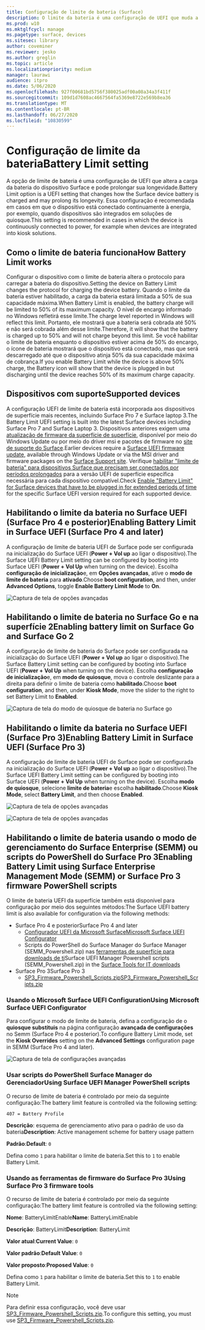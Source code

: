 ```yaml
---
title: Configuração de limite de bateria (Surface)
description: O limite da bateria é uma configuração de UEFI que muda a forma como a bateria do dispositivo de superfície é cobrada e pode prolongar sua longevidade.
ms.prod: w10
ms.mktglfcycl: manage
ms.pagetype: surface, devices
ms.sitesec: library
author: coveminer
ms.reviewer: jesko
ms.author: greglin
ms.topic: article
ms.localizationpriority: medium
manager: laurawi
audience: itpro
ms.date: 5/06/2020
ms.openlocfilehash: 927f00681bd5756f380025adf00a08a34a3f411f
ms.sourcegitcommit: 109d1d7608ac4667564fa5369e8722e569b8ea36
ms.translationtype: MT
ms.contentlocale: pt-BR
ms.lasthandoff: 06/27/2020
ms.locfileid: "10830599"
---
```

# <span data-ttu-id="a1d8c-103">Configuração de limite da bateria</span><span class="sxs-lookup"><span data-stu-id="a1d8c-103">Battery Limit setting</span></span>

<span data-ttu-id="a1d8c-104">A opção de limite de bateria é uma configuração de UEFI que altera a carga da bateria do dispositivo Surface e pode prolongar sua longevidade.</span><span class="sxs-lookup"><span data-stu-id="a1d8c-104">Battery Limit option is a UEFI setting that changes how the Surface device battery is charged and may prolong its longevity.</span></span> <span data-ttu-id="a1d8c-105">Essa configuração é recomendada em casos em que o dispositivo está conectado continuamente à energia, por exemplo, quando dispositivos são integrados em soluções de quiosque.</span><span class="sxs-lookup"><span data-stu-id="a1d8c-105">This setting is recommended in  cases  in which the device is continuously connected to power, for example when devices are integrated into kiosk solutions.</span></span>  

## <span data-ttu-id="a1d8c-106">Como o limite de bateria funciona</span><span class="sxs-lookup"><span data-stu-id="a1d8c-106">How Battery Limit works</span></span>

<span data-ttu-id="a1d8c-107">Configurar o dispositivo com o limite de bateria altera o protocolo para carregar a bateria do dispositivo.</span><span class="sxs-lookup"><span data-stu-id="a1d8c-107">Setting the device on Battery Limit changes the protocol for charging the device battery.</span></span> <span data-ttu-id="a1d8c-108">Quando o limite da bateria estiver habilitado, a carga da bateria estará limitada a 50% de sua capacidade máxima.</span><span class="sxs-lookup"><span data-stu-id="a1d8c-108">When Battery Limit is enabled, the battery charge will be limited to 50% of its maximum capacity.</span></span> <span data-ttu-id="a1d8c-109">O nível de encargo informado no Windows refletirá esse limite.</span><span class="sxs-lookup"><span data-stu-id="a1d8c-109">The charge level reported in Windows will reflect this limit.</span></span> <span data-ttu-id="a1d8c-110">Portanto, ele mostrará que a bateria será cobrada até 50% e não será cobrada além desse limite.</span><span class="sxs-lookup"><span data-stu-id="a1d8c-110">Therefore, it will show that the battery is charged up to 50% and will not charge beyond  this limit.</span></span> <span data-ttu-id="a1d8c-111">Se você habilitar o limite de bateria enquanto o dispositivo estiver acima de 50% do encargo, o ícone de bateria mostrará que o dispositivo está conectado, mas que será descarregado até que o dispositivo atinja 50% da sua capacidade máxima de cobrança.</span><span class="sxs-lookup"><span data-stu-id="a1d8c-111">If you enable Battery Limit while the device is above 50% charge, the Battery icon will show that the device is plugged in but discharging until the device reaches 50% of its maximum charge capacity.</span></span>  

## <span data-ttu-id="a1d8c-112">Dispositivos com suporte</span><span class="sxs-lookup"><span data-stu-id="a1d8c-112">Supported devices</span></span>
<span data-ttu-id="a1d8c-113">A configuração UEFI de limite de bateria está incorporada aos dispositivos de superfície mais recentes, incluindo Surface Pro 7 e Surface laptop 3.</span><span class="sxs-lookup"><span data-stu-id="a1d8c-113">The Battery Limit UEFI setting is built into the latest Surface devices including Surface Pro 7 and Surface Laptop 3.</span></span> <span data-ttu-id="a1d8c-114">Dispositivos anteriores exigem uma [atualização de firmware da superfície de superfície](manage-surface-driver-and-firmware-updates.md), disponível por meio do Windows Update ou por meio do driver msi e pacotes de firmware no [site de suporte do Surface](https://support.microsoft.com/help/4023482/surface-download-drivers-and-firmware-for-surface).</span><span class="sxs-lookup"><span data-stu-id="a1d8c-114">Earlier devices require a [Surface UEFI firmware update](manage-surface-driver-and-firmware-updates.md), available through Windows Update or via the MSI driver and firmware packages on the [Surface Support site](https://support.microsoft.com/help/4023482/surface-download-drivers-and-firmware-for-surface).</span></span> <span data-ttu-id="a1d8c-115">Verifique [habilitar "limite de bateria" para dispositivos Surface que precisam ser conectados por períodos prolongados](https://support.microsoft.com/help/4464941) para a versão UEFI de superfície específica necessária para cada dispositivo compatível.</span><span class="sxs-lookup"><span data-stu-id="a1d8c-115">Check [Enable "Battery Limit" for Surface devices that have to be plugged in for extended periods of time](https://support.microsoft.com/help/4464941) for the specific Surface UEFI version required for each supported device.</span></span> 

## <span data-ttu-id="a1d8c-116">Habilitando o limite da bateria no Surface UEFI (Surface Pro 4 e posterior)</span><span class="sxs-lookup"><span data-stu-id="a1d8c-116">Enabling Battery Limit in Surface UEFI (Surface Pro 4 and later)</span></span>

<span data-ttu-id="a1d8c-117">A configuração de limite de bateria UEFI de Surface pode ser configurada na inicialização do Surface UEFI (**Power + Vol up** ao ligar o dispositivo).</span><span class="sxs-lookup"><span data-stu-id="a1d8c-117">The Surface UEFI Battery Limit setting can be configured by booting into Surface UEFI (**Power + Vol Up** when turning on the device).</span></span> <span data-ttu-id="a1d8c-118">Escolha **configuração de inicialização**e, em **Opções avançadas**, ative o **modo de limite de bateria** para **ativado**.</span><span class="sxs-lookup"><span data-stu-id="a1d8c-118">Choose **boot configuration**, and then, under **Advanced Options**, toggle **Enable Battery Limit Mode** to **On**.</span></span>  

![Captura de tela de opções avançadas](images/enable-bl.png) 

## <span data-ttu-id="a1d8c-120">Habilitando o limite de bateria no Surface Go e na superfície 2</span><span class="sxs-lookup"><span data-stu-id="a1d8c-120">Enabling battery limit on Surface Go and Surface Go 2</span></span>
<span data-ttu-id="a1d8c-121">A configuração de limite de bateria do Surface pode ser configurada na inicialização do Surface UEFI (**Power + Vol up** ao ligar o dispositivo).</span><span class="sxs-lookup"><span data-stu-id="a1d8c-121">The Surface Battery Limit setting can be configured by booting into Surface UEFI (**Power + Vol Up** when turning on the device).</span></span> <span data-ttu-id="a1d8c-122">Escolha **configuração de inicialização**e, em **modo de quiosque**, mova o controle deslizante para a direita para definir o limite de bateria como **habilitado**.</span><span class="sxs-lookup"><span data-stu-id="a1d8c-122">Choose **boot configuration**, and then, under **Kiosk Mode**, move the slider to the right to set Battery Limit to **Enabled**.</span></span>  

![Captura de tela do modo de quiosque de bateria no Surface go](images/go-batterylimit.png) 

## <span data-ttu-id="a1d8c-124">Habilitando o limite da bateria no Surface UEFI (Surface Pro 3)</span><span class="sxs-lookup"><span data-stu-id="a1d8c-124">Enabling Battery Limit in Surface UEFI (Surface Pro 3)</span></span>

<span data-ttu-id="a1d8c-125">A configuração de limite de bateria UEFI de Surface pode ser configurada na inicialização do Surface UEFI (**Power + Vol up** ao ligar o dispositivo).</span><span class="sxs-lookup"><span data-stu-id="a1d8c-125">The Surface UEFI Battery Limit setting can be configured by booting into Surface UEFI (**Power + Vol Up** when turning on the device).</span></span> <span data-ttu-id="a1d8c-126">Escolha **modo de quiosque**, selecione **limite de bateria**e escolha **habilitado**.</span><span class="sxs-lookup"><span data-stu-id="a1d8c-126">Choose **Kiosk Mode**, select **Battery Limit**, and then choose **Enabled**.</span></span>

![Captura de tela de opções avançadas](images/enable-bl-sp3.png) 

![Captura de tela de opções avançadas](images/enable-bl-sp3-2.png) 

## <span data-ttu-id="a1d8c-129">Habilitando o limite de bateria usando o modo de gerenciamento do Surface Enterprise (SEMM) ou scripts do PowerShell do Surface Pro 3</span><span class="sxs-lookup"><span data-stu-id="a1d8c-129">Enabling Battery Limit using Surface Enterprise Management Mode (SEMM) or Surface Pro 3 firmware PowerShell scripts</span></span>

<span data-ttu-id="a1d8c-130">O limite de bateria UEFI da superfície também está disponível para configuração por meio dos seguintes métodos:</span><span class="sxs-lookup"><span data-stu-id="a1d8c-130">The Surface UEFI battery limit is also available for configuration via the following methods:</span></span>

- <span data-ttu-id="a1d8c-131">Surface Pro 4 e posterior</span><span class="sxs-lookup"><span data-stu-id="a1d8c-131">Surface Pro 4 and later</span></span> 
    - [<span data-ttu-id="a1d8c-132">Configurador UEFI da Microsoft Surface</span><span class="sxs-lookup"><span data-stu-id="a1d8c-132">Microsoft Surface UEFI Configurator</span></span>](https://docs.microsoft.com/surface/surface-enterprise-management-mode)  
    - <span data-ttu-id="a1d8c-133">Scripts do PowerShell do Surface Manager do Surface Manager (SEMM_Powershell.zip) nas [ferramentas de superfície para downloads de ti](https://www.microsoft.com/download/details.aspx?id=46703)</span><span class="sxs-lookup"><span data-stu-id="a1d8c-133">Surface UEFI Manager Powershell scripts (SEMM_Powershell.zip) in the [Surface Tools for IT downloads](https://www.microsoft.com/download/details.aspx?id=46703)</span></span>
- <span data-ttu-id="a1d8c-134">Surface Pro 3</span><span class="sxs-lookup"><span data-stu-id="a1d8c-134">Surface Pro 3</span></span> 
    - [<span data-ttu-id="a1d8c-135">SP3_Firmware_Powershell_Scripts.zip</span><span class="sxs-lookup"><span data-stu-id="a1d8c-135">SP3_Firmware_Powershell_Scripts.zip</span></span>](https://www.microsoft.com/download/details.aspx?id=46703)

### <span data-ttu-id="a1d8c-136">Usando o Microsoft Surface UEFI Configuration</span><span class="sxs-lookup"><span data-stu-id="a1d8c-136">Using Microsoft Surface UEFI Configurator</span></span>

<span data-ttu-id="a1d8c-137">Para configurar o modo de limite de bateria, defina a configuração de o **quiosque substituis** na página configuração **avançada de configurações** no Semm (Surface Pro 4 e posterior).</span><span class="sxs-lookup"><span data-stu-id="a1d8c-137">To configure Battery Limit mode, set the **Kiosk Overrides** setting on the **Advanced Settings** configuration page in SEMM (Surface Pro 4 and later).</span></span>

![Captura de tela de configurações avançadas](images/semm-bl.png)

### <span data-ttu-id="a1d8c-139">Usar scripts do PowerShell Surface Manager do Gerenciador</span><span class="sxs-lookup"><span data-stu-id="a1d8c-139">Using Surface UEFI Manager PowerShell scripts</span></span>

<span data-ttu-id="a1d8c-140">O recurso de limite de bateria é controlado por meio da seguinte configuração:</span><span class="sxs-lookup"><span data-stu-id="a1d8c-140">The battery limit feature is controlled via the following setting:</span></span>  

`407 = Battery Profile`

<span data-ttu-id="a1d8c-141">**Descrição**: esquema de gerenciamento ativo para o padrão de uso da bateria</span><span class="sxs-lookup"><span data-stu-id="a1d8c-141">**Description**:  Active management scheme for battery usage pattern</span></span>

<span data-ttu-id="a1d8c-142">**Padrão**:</span><span class="sxs-lookup"><span data-stu-id="a1d8c-142">**Default**:</span></span>  `0` 

<span data-ttu-id="a1d8c-143">Defina como `1` para habilitar o limite de bateria.</span><span class="sxs-lookup"><span data-stu-id="a1d8c-143">Set this to `1` to enable Battery Limit.</span></span>

### <span data-ttu-id="a1d8c-144">Usando as ferramentas de firmware do Surface Pro 3</span><span class="sxs-lookup"><span data-stu-id="a1d8c-144">Using Surface Pro 3 firmware tools</span></span>

<span data-ttu-id="a1d8c-145">O recurso de limite de bateria é controlado por meio da seguinte configuração:</span><span class="sxs-lookup"><span data-stu-id="a1d8c-145">The battery limit feature is controlled via the following setting:</span></span>  

<span data-ttu-id="a1d8c-146">**Nome**: BatteryLimitEnable</span><span class="sxs-lookup"><span data-stu-id="a1d8c-146">**Name**: BatteryLimitEnable</span></span>

<span data-ttu-id="a1d8c-147">**Descrição**: BatteryLimit</span><span class="sxs-lookup"><span data-stu-id="a1d8c-147">**Description**:  BatteryLimit</span></span>

<span data-ttu-id="a1d8c-148">**Valor atual**:</span><span class="sxs-lookup"><span data-stu-id="a1d8c-148">**Current Value**:</span></span>  `0` 

<span data-ttu-id="a1d8c-149">**Valor padrão**:</span><span class="sxs-lookup"><span data-stu-id="a1d8c-149">**Default Value**:</span></span> `0`

<span data-ttu-id="a1d8c-150">**Valor proposto**:</span><span class="sxs-lookup"><span data-stu-id="a1d8c-150">**Proposed Value**:</span></span> `0` 

<span data-ttu-id="a1d8c-151">Defina como `1` para habilitar o limite de bateria.</span><span class="sxs-lookup"><span data-stu-id="a1d8c-151">Set this to `1` to enable Battery Limit.</span></span>

>[!NOTE]
><span data-ttu-id="a1d8c-152">Para definir essa configuração, você deve usar [SP3_Firmware_Powershell_Scripts.zip](https://www.microsoft.com/download/details.aspx?id=46703).</span><span class="sxs-lookup"><span data-stu-id="a1d8c-152">To configure this setting, you must use [SP3_Firmware_Powershell_Scripts.zip](https://www.microsoft.com/download/details.aspx?id=46703).</span></span> 

